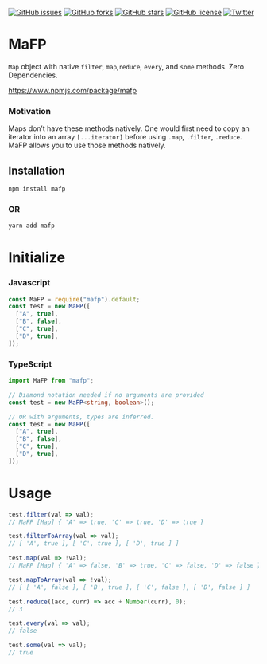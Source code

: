 [![GitHub issues](https://img.shields.io/github/issues/nicholasjpaterno/mafp?style=for-the-badge)](https://github.com/nicholasjpaterno/mafp/issues)
[![GitHub forks](https://img.shields.io/github/forks/nicholasjpaterno/mafp?style=for-the-badge)](https://github.com/nicholasjpaterno/mafp/network)
[![GitHub stars](https://img.shields.io/github/stars/nicholasjpaterno/mafp?style=for-the-badge)](https://github.com/nicholasjpaterno/mafp/stargazers)
[![GitHub license](https://img.shields.io/github/license/nicholasjpaterno/mafp?style=for-the-badge)](https://github.com/nicholasjpaterno/mafp/blob/master/LICENSE)
[![Twitter](https://img.shields.io/twitter/url?style=social)](https://twitter.com/intent/tweet?text=Wow:&url=https%3A%2F%2Fgithub.com%2Fnicholasjpaterno%2Fmafp)

# MaFP
`Map` object with native `filter`, `map`,`reduce`, `every`, and `some` methods. Zero Dependencies.

https://www.npmjs.com/package/mafp

### Motivation
Maps don’t have these methods natively.  One would first need to copy an iterator into an array `[...iterator]` before using `.map`, `.filter`, `.reduce`.  MaFP allows you to use those methods natively.

## Installation
```bash
npm install mafp
```
### OR
```bash
yarn add mafp
```

# Initialize
### Javascript
```javascript
const MaFP = require("mafp").default;
const test = new MaFP([
  ["A", true],
  ["B", false],
  ["C", true],
  ["D", true],
]);
```
### TypeScript
```typescript
import MaFP from "mafp";

// Diamond notation needed if no arguments are provided
const test = new MaFP<string, boolean>();

// OR with arguments, types are inferred.
const test = new MaFP([
  ["A", true],
  ["B", false],
  ["C", true],
  ["D", true],
]);
```

# Usage
```javascript
test.filter(val => val);
// MaFP [Map] { 'A' => true, 'C' => true, 'D' => true }

test.filterToArray(val => val);
// [ 'A', true ], [ 'C', true ], [ 'D', true ] ]

test.map(val => !val);
// MaFP [Map] { 'A' => false, 'B' => true, 'C' => false, 'D' => false }

test.mapToArray(val => !val);
// [ [ 'A', false ], [ 'B', true ], [ 'C', false ], [ 'D', false ] ]

test.reduce((acc, curr) => acc + Number(curr), 0);
// 3

test.every(val => val);
// false

test.some(val => val);
// true

```

